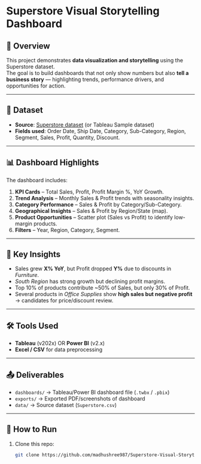 # Superstore Visual Storytelling Dashboard

## 📌 Overview
This project demonstrates **data visualization and storytelling** using the Superstore dataset.  
The goal is to build dashboards that not only show numbers but also **tell a business story** — highlighting trends, performance drivers, and opportunities for action.

---

## 📂 Dataset
- **Source**: [Superstore dataset](https://www.kaggle.com/datasets/vivek468/superstore-dataset-final) (or Tableau Sample dataset)  
- **Fields used**: Order Date, Ship Date, Category, Sub-Category, Region, Segment, Sales, Profit, Quantity, Discount.  

---

## 📊 Dashboard Highlights
The dashboard includes:
1. **KPI Cards** – Total Sales, Profit, Profit Margin %, YoY Growth.  
2. **Trend Analysis** – Monthly Sales & Profit trends with seasonality insights.  
3. **Category Performance** – Sales & Profit by Category/Sub-Category.  
4. **Geographical Insights** – Sales & Profit by Region/State (map).  
5. **Product Opportunities** – Scatter plot (Sales vs Profit) to identify low-margin products.  
6. **Filters** – Year, Region, Category, Segment.  

---

## 🔑 Key Insights
- Sales grew **X% YoY**, but Profit dropped **Y%** due to discounts in *Furniture*.  
- *South Region* has strong growth but declining profit margins.  
- Top 10% of products contribute ~50% of Sales, but only 30% of Profit.  
- Several products in *Office Supplies* show **high sales but negative profit** → candidates for price/discount review.  

---

## 🛠 Tools Used
- **Tableau** (v202x) OR **Power BI** (v2.x)  
- **Excel / CSV** for data preprocessing  

---

## 📤 Deliverables
- `dashboards/` → Tableau/Power BI dashboard file (`.twbx` / `.pbix`)  
- `exports/` → Exported PDF/screenshots of dashboard  
- `data/` → Source dataset (`Superstore.csv`)  

---

## 🚀 How to Run
1. Clone this repo:  
   ```bash
   git clone https://github.com/madhushree987/Superstore-Visual-Storytelling.git
